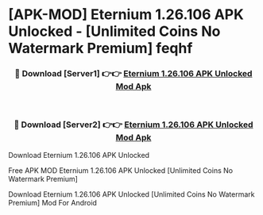 # [APK-MOD] Eternium 1.26.106 APK Unlocked - [Unlimited Coins No Watermark Premium] feqhf



<div align="center">
<h3>🔴 Download [Server1] 👉👉 <a href="https://momento.my/?title=Eternium_1.26.106_APK_Unlocked">Eternium 1.26.106 APK Unlocked Mod Apk</a></h3><br>

<h3>🔴 Download [Server2] 👉👉 <a href="https://momento.my/?title=Eternium_1.26.106_APK_Unlocked">Eternium 1.26.106 APK Unlocked Mod Apk</a></h3>
</div>



Download Eternium 1.26.106 APK Unlocked 

Free APK MOD Eternium 1.26.106 APK Unlocked [Unlimited Coins No Watermark Premium]

Download Eternium 1.26.106 APK Unlocked [Unlimited Coins No Watermark Premium] Mod For Android
